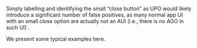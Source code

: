 Simply labelling and identifying the small “close button” as UPO would likely introduce a significant number of false positives, as many normal app UI with an small close option are actually not an AUI (i.e., there
is no AGO in such UI) .

We present some typical examples here.